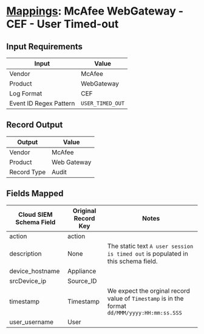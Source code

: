 # [Mappings](README.md): McAfee WebGateway - CEF - User Timed-out

## Input Requirements

|Input|Value|
|-----|-----|
|Vendor|McAfee|
|Product|WebGateway|
|Log Format|CEF|
|Event ID Regex Pattern|`USER_TIMED_OUT`|

## Record Output

|Output|Value|
|------|-----|
|Vendor|McAfee|
|Product|Web Gateway|
|Record Type|Audit|

## Fields Mapped

|Cloud SIEM Schema Field|Original Record Key|Notes|
|-----------------------|-------------------|-----|
|action|action||
|description|None|The static text `A user session is timed out` is populated in this schema field.|
|device_hostname|Appliance||
|srcDevice_ip|Source_ID||
|timestamp|Timestamp|We expect the orginal record value of `Timestamp` is in the format `dd/MMM/yyyy:HH:mm:ss.SSS`|
|user_username|User||

